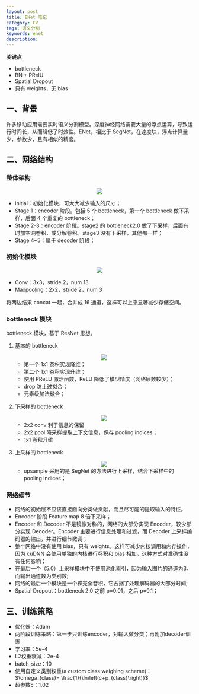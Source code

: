 ```yaml
---
layout: post
title: ENet 笔记
category: CV
tags: 语义分割
keywords: enet
description:
---
```


**关键点**

- bottleneck
- BN + PRelU
- Spatial Dropout
- 只有 weights，无 bias

## 一、背景

许多移动应用需要实时语义分割模型。深度神经网络需要大量的浮点运算，导致运行时间长，从而降低了时效性。ENet，相比于 SegNet，在速度块，浮点计算量少，参数少，且有相似的精度。

## 二、网络结构

### 整体架构

<center>

<img src="https://raw.githubusercontent.com/chiemon/chiemon.github.io/master/img/ENet/1.png">

</center>

- initial：初始化模块，可大大减少输入的尺寸；
- Stage 1：encoder 阶段。包括 5 个 bottleneck，第一个 bottleneck 做下采样，后面 4 个重复的 bottleneck；
- Stage 2-3：encoder 阶段。stage2 的 bottleneck2.0 做了下采样，后面有时加空洞卷积，或分解卷积。stage3 没有下采样，其他都一样；
- Stage 4~5：属于 decoder 阶段；

### 初始化模块

<center>

<img src="https://raw.githubusercontent.com/chiemon/chiemon.github.io/master/img/ENet/2.png">

</center>

- Conv：3x3，stride 2，num 13
- Maxpooling：2x2，stride 2，num 3

将两边结果 concat 一起，合并成 16 通道，这样可以上来显著减少存储空间。

### bottleneck 模块

bottleneck 模块，基于 ResNet 思想。

1. 基本的 bottleneck

    <center>

    <img src="https://raw.githubusercontent.com/chiemon/chiemon.github.io/master/img/ENet/3.png">

    </center>

    - 第一个 1x1 卷积实现降维；
    - 第二个 1x1 卷积实现升维；
    - 使用 PReLU 激活函数，ReLU 降低了模型精度（网络层数较少）；
    - drop 防止过拟合；
    - 元素级加法融合；

2. 下采样的 bottleneck

    <center>

    <img src="https://raw.githubusercontent.com/chiemon/chiemon.github.io/master/img/ENet/4.png">

    </center>

    - 2x2 conv 利于信息的保留
    - 2x2 pool 降采样提取上下文信息，保存 pooling indices；
    - 1x1 卷积升维

3. 上采样的 bottleneck

    <center>

    <img src="https://raw.githubusercontent.com/chiemon/chiemon.github.io/master/img/ENet/5.png">

    </center>

    -  upsample 采用的是 SegNet 的方法进行上采样，结合下采样中的 pooling indices；

### 网络细节

- 网络的初始层不应该直接面向分类做贡献，而且尽可能的提取输入的特征。
- Encoder 阶段 Feature map 8 倍下采样；
- Encoder 和 Decoder 不是镜像对称的，网络的大部分实现 Encoder，较少部分实现 Decoder。Encoder 主要进行信息处理和过滤，而 Decoder 上采样编码器的输出，并进行细节微调；
- 整个网络中没有使用 bias，只有 weights。这样可减少内核调用和内存操作，因为 cuDNN 会使用单独的内核进行卷积和 bias 相加。这种方式对准确性没有任何影响；
- 在最后一个（5.0）上采样模块中不使用池化索引，因为输入图片的通道为3，而输出通道数为类别数;
- 网络的最后一个模块是一个裸完全卷积，它占据了处理解码器的大部分时间;
- Spatial Dropout：bottleneck 2.0 之前 p=0.01，之后 p=0.1；

## 三、训练策略

- 优化器：Adam
- 两阶段训练策略：第一步只训练encoder，对输入做分类；再附加decoder训练
- 学习率：5e-4
- L2权重衰减：2e-4
- batch_size：10
- 使用自定义类别权重(a custom class weighing scheme)： $\omega_{class}= \frac{1}{\ln\left(c+p_{class}\right)}$
- 超参数c：1.02
